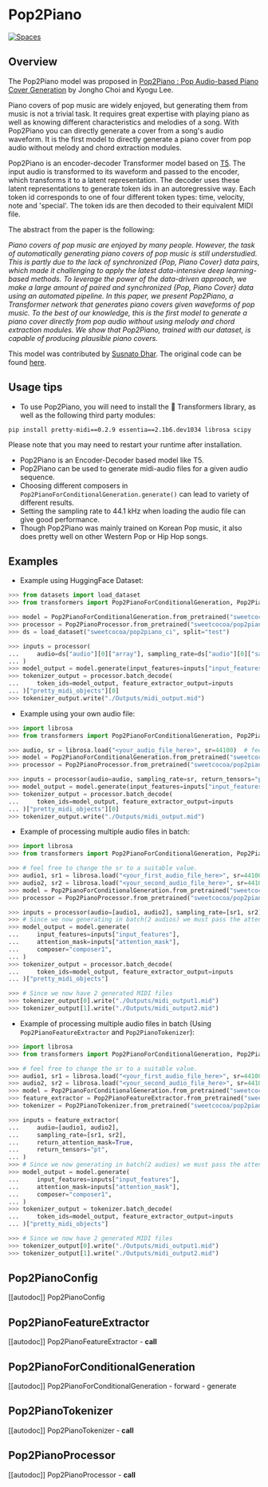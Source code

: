<!--Copyright 2023 The HuggingFace Team. All rights reserved.

Licensed under the Apache License, Version 2.0 (the "License"); you may not use this file except in compliance with
the License. You may obtain a copy of the License at

http://www.apache.org/licenses/LICENSE-2.0

Unless required by applicable law or agreed to in writing, software distributed under the License is distributed on
an "AS IS" BASIS, WITHOUT WARRANTIES OR CONDITIONS OF ANY KIND, either express or implied. See the License for the
specific language governing permissions and limitations under the License.
-->

# Pop2Piano

<div class="flex flex-wrap space-x-1">
<a href="https://huggingface.co/spaces/sweetcocoa/pop2piano">
<img alt="Spaces" src="https://img.shields.io/badge/%F0%9F%A4%97%20Hugging%20Face-Spaces-blue">
</a>
</div>

## Overview

The Pop2Piano model was proposed in [Pop2Piano : Pop Audio-based Piano Cover Generation](https://arxiv.org/abs/2211.00895) by Jongho Choi and Kyogu Lee.

Piano covers of pop music are widely enjoyed, but generating them from music is not a trivial task. It requires great 
expertise with playing piano as well as knowing different characteristics and melodies of a song. With Pop2Piano you 
can directly generate a cover from a song's audio waveform. It is the first model to directly generate a piano cover 
from pop audio without melody and chord extraction modules. 

Pop2Piano is an encoder-decoder Transformer model based on [T5](https://arxiv.org/pdf/1910.10683.pdf). The input audio 
is transformed to its waveform and passed to the encoder, which transforms it to a latent representation. The decoder 
uses these latent representations to generate token ids in an autoregressive way. Each token id corresponds to one of four 
different token types: time, velocity, note and 'special'. The token ids are then decoded to their equivalent MIDI file.

The abstract from the paper is the following:

*Piano covers of pop music are enjoyed by many people. However, the
task of automatically generating piano covers of pop music is still
understudied. This is partly due to the lack of synchronized
{Pop, Piano Cover} data pairs, which made it challenging to apply
the latest data-intensive deep learning-based methods. To leverage
the power of the data-driven approach, we make a large amount of
paired and synchronized {Pop, Piano Cover} data using an automated
pipeline. In this paper, we present Pop2Piano, a Transformer network
that generates piano covers given waveforms of pop music. To the best
of our knowledge, this is the first model to generate a piano cover
directly from pop audio without using melody and chord extraction
modules. We show that Pop2Piano, trained with our dataset, is capable
of producing plausible piano covers.*

This model was contributed by [Susnato Dhar](https://huggingface.co/susnato).
The original code can be found [here](https://github.com/sweetcocoa/pop2piano).

## Usage tips

* To use Pop2Piano, you will need to install the 🤗 Transformers library, as well as the following third party modules:  
```
pip install pretty-midi==0.2.9 essentia==2.1b6.dev1034 librosa scipy
```
Please note that you may need to restart your runtime after installation.
* Pop2Piano is an Encoder-Decoder based model like T5.
* Pop2Piano can be used to generate midi-audio files for a given audio sequence.
* Choosing different composers in `Pop2PianoForConditionalGeneration.generate()` can lead to variety of different results.
* Setting the sampling rate to 44.1 kHz when loading the audio file can give good performance.
* Though Pop2Piano was mainly trained on Korean Pop music, it also does pretty well on other Western Pop or Hip Hop songs.

## Examples

- Example using HuggingFace Dataset:

```python
>>> from datasets import load_dataset
>>> from transformers import Pop2PianoForConditionalGeneration, Pop2PianoProcessor

>>> model = Pop2PianoForConditionalGeneration.from_pretrained("sweetcocoa/pop2piano")
>>> processor = Pop2PianoProcessor.from_pretrained("sweetcocoa/pop2piano")
>>> ds = load_dataset("sweetcocoa/pop2piano_ci", split="test")

>>> inputs = processor(
...     audio=ds["audio"][0]["array"], sampling_rate=ds["audio"][0]["sampling_rate"], return_tensors="pt"
... )
>>> model_output = model.generate(input_features=inputs["input_features"], composer="composer1")
>>> tokenizer_output = processor.batch_decode(
...     token_ids=model_output, feature_extractor_output=inputs
... )["pretty_midi_objects"][0]
>>> tokenizer_output.write("./Outputs/midi_output.mid")
```

- Example using your own audio file:

```python
>>> import librosa
>>> from transformers import Pop2PianoForConditionalGeneration, Pop2PianoProcessor

>>> audio, sr = librosa.load("<your_audio_file_here>", sr=44100)  # feel free to change the sr to a suitable value.
>>> model = Pop2PianoForConditionalGeneration.from_pretrained("sweetcocoa/pop2piano")
>>> processor = Pop2PianoProcessor.from_pretrained("sweetcocoa/pop2piano")

>>> inputs = processor(audio=audio, sampling_rate=sr, return_tensors="pt")
>>> model_output = model.generate(input_features=inputs["input_features"], composer="composer1")
>>> tokenizer_output = processor.batch_decode(
...     token_ids=model_output, feature_extractor_output=inputs
... )["pretty_midi_objects"][0]
>>> tokenizer_output.write("./Outputs/midi_output.mid")
```

- Example of processing multiple audio files in batch:

```python
>>> import librosa
>>> from transformers import Pop2PianoForConditionalGeneration, Pop2PianoProcessor

>>> # feel free to change the sr to a suitable value.
>>> audio1, sr1 = librosa.load("<your_first_audio_file_here>", sr=44100)  
>>> audio2, sr2 = librosa.load("<your_second_audio_file_here>", sr=44100)
>>> model = Pop2PianoForConditionalGeneration.from_pretrained("sweetcocoa/pop2piano")
>>> processor = Pop2PianoProcessor.from_pretrained("sweetcocoa/pop2piano")

>>> inputs = processor(audio=[audio1, audio2], sampling_rate=[sr1, sr2], return_attention_mask=True, return_tensors="pt")
>>> # Since we now generating in batch(2 audios) we must pass the attention_mask
>>> model_output = model.generate(
...     input_features=inputs["input_features"],
...     attention_mask=inputs["attention_mask"],
...     composer="composer1",
... )
>>> tokenizer_output = processor.batch_decode(
...     token_ids=model_output, feature_extractor_output=inputs
... )["pretty_midi_objects"]

>>> # Since we now have 2 generated MIDI files
>>> tokenizer_output[0].write("./Outputs/midi_output1.mid")
>>> tokenizer_output[1].write("./Outputs/midi_output2.mid")
```


- Example of processing multiple audio files in batch (Using `Pop2PianoFeatureExtractor` and `Pop2PianoTokenizer`):

```python
>>> import librosa
>>> from transformers import Pop2PianoForConditionalGeneration, Pop2PianoFeatureExtractor, Pop2PianoTokenizer

>>> # feel free to change the sr to a suitable value.
>>> audio1, sr1 = librosa.load("<your_first_audio_file_here>", sr=44100)  
>>> audio2, sr2 = librosa.load("<your_second_audio_file_here>", sr=44100)
>>> model = Pop2PianoForConditionalGeneration.from_pretrained("sweetcocoa/pop2piano")
>>> feature_extractor = Pop2PianoFeatureExtractor.from_pretrained("sweetcocoa/pop2piano")
>>> tokenizer = Pop2PianoTokenizer.from_pretrained("sweetcocoa/pop2piano")

>>> inputs = feature_extractor(
...     audio=[audio1, audio2], 
...     sampling_rate=[sr1, sr2], 
...     return_attention_mask=True, 
...     return_tensors="pt",
... )
>>> # Since we now generating in batch(2 audios) we must pass the attention_mask
>>> model_output = model.generate(
...     input_features=inputs["input_features"],
...     attention_mask=inputs["attention_mask"],
...     composer="composer1",
... )
>>> tokenizer_output = tokenizer.batch_decode(
...     token_ids=model_output, feature_extractor_output=inputs
... )["pretty_midi_objects"]

>>> # Since we now have 2 generated MIDI files
>>> tokenizer_output[0].write("./Outputs/midi_output1.mid")
>>> tokenizer_output[1].write("./Outputs/midi_output2.mid")
```


## Pop2PianoConfig

[[autodoc]] Pop2PianoConfig

## Pop2PianoFeatureExtractor

[[autodoc]] Pop2PianoFeatureExtractor
    - __call__

## Pop2PianoForConditionalGeneration

[[autodoc]] Pop2PianoForConditionalGeneration
    - forward
    - generate

## Pop2PianoTokenizer

[[autodoc]] Pop2PianoTokenizer
    - __call__

## Pop2PianoProcessor

[[autodoc]] Pop2PianoProcessor
    - __call__
